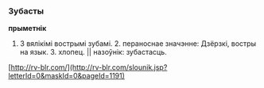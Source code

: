 ### Зубасты
**прыметнік**

1. З вялікімі вострымі зубамі. 2. пераноснае значэнне: Дзёрзкі, востры на язык. З. хлопец. || назоўнік: зубастасць.

<a rel="author">[http://rv-blr.com/](http://rv-blr.com/slounik.jsp?letterId=0&maskId=0&pageId=1191)</a>
